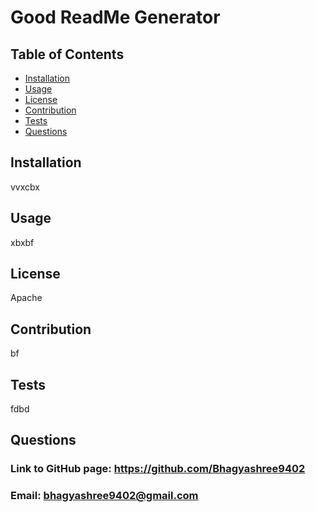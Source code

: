 # Good ReadMe Generator
## Table of Contents
- [Installation](#installation)
- [Usage](#usage)
- [License](#license)
- [Contribution](#contribution)
- [Tests](#tests)
- [Questions](questions)

## Installation
vvxcbx

## Usage
xbxbf

## License
Apache

## Contribution
bf

## Tests
 fdbd

## Questions
### Link to GitHub page: https://github.com/Bhagyashree9402

### Email: bhagyashree9402@gmail.com

